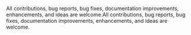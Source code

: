 All contributions, bug reports, bug fixes, documentation improvements, enhancements, and ideas are welcome.All contributions, bug reports, bug fixes, documentation improvements, enhancements, and ideas are welcome.
